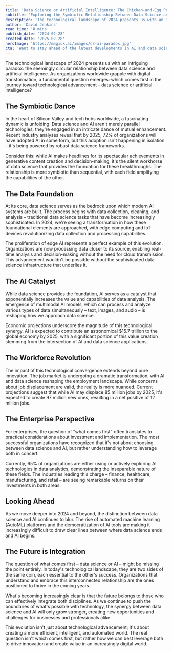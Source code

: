 ```yaml
---
title: 'Data Science or Artificial Intelligence: The Chicken-and-Egg Paradox of Modern Technology'
subtitle: 'Exploring the Symbiotic Relationship Between Data Science and AI'
description: 'The technological landscape of 2024 presents us with an intriguing paradox: the seemingly circular relationship between data science and artificial intelligence. As organizations worldwide grapple with digital transformation, a fundamental question emerges: which comes first in the journey toward technological advancement – data science or artificial intelligence?'
author: 'David Jenkins'
read_time: '8 mins'
publish_date: '2024-02-28'
created_date: '2025-02-28'
heroImage: 'https://magick.ai/images/ds-ai-paradox.jpg'
cta: 'Want to stay ahead of the latest developments in AI and data science? Follow us on LinkedIn for expert insights, industry analysis, and breaking news in the world of technology innovation.'
---
```


The technological landscape of 2024 presents us with an intriguing paradox: the seemingly circular relationship between data science and artificial intelligence. As organizations worldwide grapple with digital transformation, a fundamental question emerges: which comes first in the journey toward technological advancement – data science or artificial intelligence?

## The Symbiotic Dance

In the heart of Silicon Valley and tech hubs worldwide, a fascinating dynamic is unfolding. Data science and AI aren't merely parallel technologies; they're engaged in an intricate dance of mutual enhancement. Recent industry analyses reveal that by 2025, 72% of organizations will have adopted AI in some form, but this adoption isn't happening in isolation – it's being powered by robust data science frameworks.

Consider this: while AI makes headlines for its spectacular achievements in generative content creation and decision-making, it's the silent workhorse of data science that provides the foundation for these breakthroughs. The relationship is more symbiotic than sequential, with each field amplifying the capabilities of the other.

## The Data Foundation

At its core, data science serves as the bedrock upon which modern AI systems are built. The process begins with data collection, cleaning, and analysis – traditional data science tasks that have become increasingly sophisticated. In 2024, we're seeing a transformation in how these foundational elements are approached, with edge computing and IoT devices revolutionizing data collection and processing capabilities.

The proliferation of edge AI represents a perfect example of this evolution. Organizations are now processing data closer to its source, enabling real-time analysis and decision-making without the need for cloud transmission. This advancement wouldn't be possible without the sophisticated data science infrastructure that underlies it.

## The AI Catalyst

While data science provides the foundation, AI serves as a catalyst that exponentially increases the value and capabilities of data analysis. The emergence of multimodal AI models, which can process and analyze various types of data simultaneously – text, images, and audio – is reshaping how we approach data science.

Economic projections underscore the magnitude of this technological synergy. AI is expected to contribute an astronomical $15.7 trillion to the global economy by 2025, with a significant portion of this value creation stemming from the intersection of AI and data science applications.

## The Workforce Revolution

The impact of this technological convergence extends beyond pure innovation. The job market is undergoing a dramatic transformation, with AI and data science reshaping the employment landscape. While concerns about job displacement are valid, the reality is more nuanced. Current projections suggest that while AI may displace 85 million jobs by 2025, it's expected to create 97 million new ones, resulting in a net positive of 12 million jobs.

## The Enterprise Perspective

For enterprises, the question of "what comes first" often translates to practical considerations about investment and implementation. The most successful organizations have recognized that it's not about choosing between data science and AI, but rather understanding how to leverage both in concert.

Currently, 65% of organizations are either using or actively exploring AI technologies in data analytics, demonstrating the inseparable nature of these fields. The industries leading this charge – finance, healthcare, manufacturing, and retail – are seeing remarkable returns on their investments in both areas.

## Looking Ahead

As we move deeper into 2024 and beyond, the distinction between data science and AI continues to blur. The rise of automated machine learning (AutoML) platforms and the democratization of AI tools are making it increasingly difficult to draw clear lines between where data science ends and AI begins.

## The Future is Integration

The question of what comes first – data science or AI – might be missing the point entirely. In today's technological landscape, they are two sides of the same coin, each essential to the other's success. Organizations that understand and embrace this interconnected relationship are the ones positioned to thrive in the coming years.

What's becoming increasingly clear is that the future belongs to those who can effectively integrate both disciplines. As we continue to push the boundaries of what's possible with technology, the synergy between data science and AI will only grow stronger, creating new opportunities and challenges for businesses and professionals alike.

This evolution isn't just about technological advancement; it's about creating a more efficient, intelligent, and automated world. The real question isn't which comes first, but rather how we can best leverage both to drive innovation and create value in an increasingly digital world.